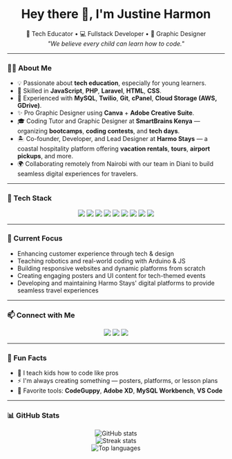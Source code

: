 <!-- GitHub Profile README - Dark & Sleek Theme -->

<h1 align="center">Hey there 👋, I'm Justine Harmon</h1>
<p align="center">
  🚀 Tech Educator • 💻 Fullstack Developer • 🎨 Graphic Designer <br>
  <em>"We believe every child can learn how to code."</em>
</p>

---

### 🧑‍💻 About Me

- 💡 Passionate about **tech education**, especially for young learners.
- 🧠 Skilled in **JavaScript**, **PHP**, **Laravel**, **HTML**, **CSS**.
- 🧰 Experienced with **MySQL**, **Twilio**, **Git**, **cPanel**, **Cloud Storage (AWS, GDrive)**.
- ✨ Pro Graphic Designer using **Canva** + **Adobe Creative Suite**.
- 🎓 Coding Tutor and Graphic Designer at **SmartBrains Kenya** — organizing **bootcamps**, **coding contests**, and **tech days**.
- 🏝️ Co-founder, Developer, and Lead Designer at **Harmo Stays** — a coastal hospitality platform offering **vacation rentals**, **tours**, **airport pickups**, and more.
- 🌍 Collaborating remotely from Nairobi with our team in Diani to build seamless digital experiences for travelers.

---

### 🔧 Tech Stack

<p align="center">
  <img src="https://img.shields.io/badge/-JavaScript-F7DF1E?style=for-the-badge&logo=javascript&logoColor=000" />
  <img src="https://img.shields.io/badge/-PHP-777BB4?style=for-the-badge&logo=php&logoColor=fff" />
  <img src="https://img.shields.io/badge/-Laravel-FF2D20?style=for-the-badge&logo=laravel&logoColor=white" />
  <img src="https://img.shields.io/badge/-HTML5-E34F26?style=for-the-badge&logo=html5&logoColor=white" />
  <img src="https://img.shields.io/badge/-CSS3-1572B6?style=for-the-badge&logo=css3&logoColor=white" />
  <img src="https://img.shields.io/badge/-Canva-00C4CC?style=for-the-badge&logo=canva&logoColor=white" />
  <img src="https://img.shields.io/badge/-Adobe-FF0000?style=for-the-badge&logo=adobe&logoColor=white" />
  <img src="https://img.shields.io/badge/-MySQL-4479A1?style=for-the-badge&logo=mysql&logoColor=white" />
  <img src="https://img.shields.io/badge/-Git-F05032?style=for-the-badge&logo=git&logoColor=white" />
</p>

---

### 🚀 Current Focus

- Enhancing customer experience through tech & design  
- Teaching robotics and real-world coding with Arduino & JS  
- Building responsive websites and dynamic platforms from scratch  
- Creating engaging posters and UI content for tech-themed events  
- Developing and maintaining Harmo Stays' digital platforms to provide seamless travel experiences

---

### 📫 Connect with Me

<p align="center">
  <a href="jstnharmon02@gmail.com"><img src="https://img.shields.io/badge/-Email-D14836?style=for-the-badge&logo=gmail&logoColor=white"></a>
  <a href="https://www.linkedin.com/in/yourprofile"><img src="https://img.shields.io/badge/-LinkedIn-0A66C2?style=for-the-badge&logo=linkedin&logoColor=white"></a>
  <a href="https://harmostays.com"><img src="https://img.shields.io/badge/-harmostays.com-111?style=for-the-badge&logo=google-chrome&logoColor=white"></a>
</p>

---

### 🎨 Fun Facts

- 🧠 I teach kids how to code like pros  
- ⚡ I'm always creating something — posters, platforms, or lesson plans  
- 🎯 Favorite tools: **CodeGuppy**, **Adobe XD**, **MySQL Workbench**, **VS Code**  

---

### 📊 GitHub Stats

<p align="center">
  <img src="https://github-readme-stats.vercel.app/api?username=itsriober&show_icons=true&theme=tokyonight" alt="GitHub stats" />
  <br />
  <img src="https://github-readme-streak-stats.herokuapp.com/?user=itsriober&ntheme=tokyonight" alt="Streak stats" />
  <br />
  <img src="https://github-readme-stats.vercel.app/api/top-langs/?username=itsriober&layout=compact&theme=tokyonight" alt="Top languages" />
</p>

